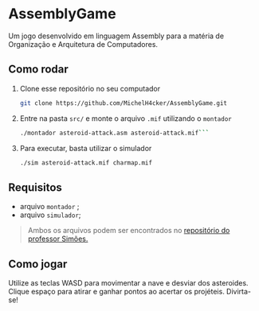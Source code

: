 # AssemblyGame
Um jogo desenvolvido em linguagem Assembly para a matéria de Organização e Arquitetura de Computadores. 

## Como rodar
1. Clone esse repositório no seu computador
   ```bash
   git clone https://github.com/MichelH4cker/AssemblyGame.git
   ```
2. Entre na pasta ```src/``` e monte o arquivo ```.mif``` utilizando o ```montador```
    ```bash
    ./montador asteroid-attack.asm asteroid-attack.mif``` 
3. Para executar, basta utilizar o simulador
   ```bash
   ./sim asteroid-attack.mif charmap.mif
   ```

## Requisitos 
* arquivo ```montador``` ;
* arquivo ```simulador```;

> Ambos os arquivos podem ser encontrados no [repositório do professor Simões.](https://github.com/simoesusp/Processador-ICMC.git) 


## Como jogar
Utilize as teclas WASD para movimentar a nave e desviar dos asteroides. Clique espaço para atirar e ganhar pontos ao acertar os projéteis. Divirta-se!
